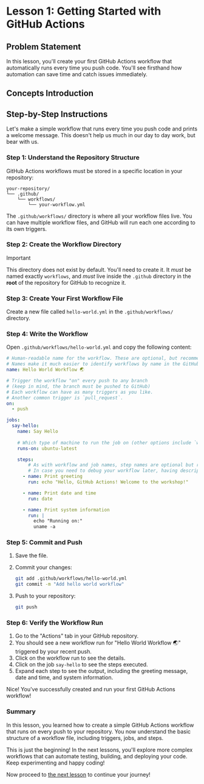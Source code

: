 # Lesson 1: Getting Started with GitHub Actions

## Problem Statement

In this lesson, you'll create your first GitHub Actions workflow that automatically runs every time you push code.
You'll see firsthand how automation can save time and catch issues immediately.

## Concepts Introduction

## Step-by-Step Instructions

Let's make a simple workflow that runs every time you push code and prints a welcome message.
This doesn't help us much in our day to day work, but bear with us.

### Step 1: Understand the Repository Structure

GitHub Actions workflows must be stored in a specific location in your repository:

```text
your-repository/
└── .github/
    └── workflows/
        └── your-workflow.yml
```

The `.github/workflows/` directory is where all your workflow files live. You can have multiple workflow files, and
GitHub will run each one according to its own triggers.

### Step 2: Create the Workflow Directory

> [!IMPORTANT]
> This directory does not exist by default. You'll need to create it. It _must_ be named exactly
> `workflows`, and _must_ live inside the `.github` directory in the **root** of the repository for GitHub to recognize
> it.

### Step 3: Create Your First Workflow File

Create a new file called `hello-world.yml` in the `.github/workflows/` directory.

### Step 4: Write the Workflow

Open `.github/workflows/hello-world.yml` and copy the following content:

```yaml
# Human-readable name for the workflow. These are optional, but recommended.
# Names make it much easier to identify workflows by name in the GitHub Actions UI.
name: Hello World Workflow 🌏

# Trigger the workflow "on" every push to any branch
# (keep in mind, the branch must be pushed to GitHub)
# Each workflow can have as many triggers as you like.
# Another common trigger is `pull_request`.
on:
  - push

jobs:
  say-hello:
    name: Say Hello
  
    # Which type of machine to run the job on (other options include `windows-latest` and `macos-latest`)
    runs-on: ubuntu-latest

    steps:
        # As with workflow and job names, step names are optional but recommended.
        # In case you need to debug your workflow later, having descriptive names is very helpful.
      - name: Print greeting
        run: echo "Hello, GitHub Actions! Welcome to the workshop!"

      - name: Print date and time
        run: date

      - name: Print system information
        run: |
          echo "Running on:"
          uname -a
```

### Step 5: Commit and Push

1. Save the file.
2. Commit your changes:

   ```bash
   git add .github/workflows/hello-world.yml
   git commit -m "Add hello world workflow"
3. Push to your repository:

   ```bash
   git push
   ```

### Step 6: Verify the Workflow Run

1. Go to the "Actions" tab in your GitHub repository.
2. You should see a new workflow run for "Hello World Workflow 🌏" triggered by
    your recent push.
3. Click on the workflow run to see the details.
4. Click on the job `say-hello` to see the steps executed.
5. Expand each step to see the output, including the greeting message, date and time, and system information.

Nice! You've successfully created and run your first GitHub Actions workflow!

### Summary

In this lesson, you learned how to create a simple GitHub Actions workflow that runs on every push to your repository.
You now understand the basic structure of a workflow file, including triggers, jobs, and steps.

This is just the beginning! In the next lessons, you'll explore more complex workflows that can automate testing,
building, and deploying your code.
Keep experimenting and happy coding!

Now proceed to [the next lesson](./002-running-build.md) to continue your journey!
